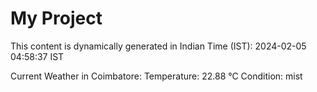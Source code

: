 # My Project

This content is dynamically generated in Indian Time (IST): 2024-02-05 04:58:37 IST


Current Weather in Coimbatore:
Temperature: 22.88 °C
Condition: mist
